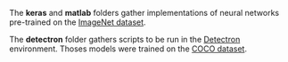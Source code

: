 The **keras** and **matlab** folders gather implementations of neural networks pre-trained on the [ImageNet dataset](http://www.image-net.org/).

The **detectron** folder gathers scripts to be run in the [Detectron](https://github.com/facebookresearch/Detectron) environment. Thoses models were trained on the [COCO dataset](http://www.image-net.org/).


